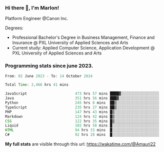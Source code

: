 
### Hi there 👋, I'm Marlon!

Platform Engineer @Canon Inc.

Degrees: 
- Professional Bachelor's Degree in Business Management, Finance and Insurance @ PXL University of Applied Sciences and Arts
- Current study: Applied Computer Science, Application Development @ PXL University of Applied Sciences and Arts

### Programming stats since june 2023.
<!--START_SECTION:waka-->

```java
From: 02 June 2023 - To: 14 October 2024

Total Time: 2,466 hrs 41 mins

JavaScript                      473 hrs 57 mins ████▓░░░░░░░░░░░░░░░░░░░░   18.92 %
Java                            351 hrs 56 mins ███▓░░░░░░░░░░░░░░░░░░░░░   14.05 %
Python                          245 hrs 8 mins  ██▒░░░░░░░░░░░░░░░░░░░░░░   09.79 %
TypeScript                      235 hrs 27 mins ██▒░░░░░░░░░░░░░░░░░░░░░░   09.40 %
PHP                             147 hrs 43 mins █▒░░░░░░░░░░░░░░░░░░░░░░░   05.90 %
Markdown                        124 hrs 42 mins █▒░░░░░░░░░░░░░░░░░░░░░░░   04.98 %
CSS                             122 hrs 35 mins █▒░░░░░░░░░░░░░░░░░░░░░░░   04.89 %
Liquid                          102 hrs 58 mins █░░░░░░░░░░░░░░░░░░░░░░░░   04.11 %
HTML                            94 hrs 33 mins  █░░░░░░░░░░░░░░░░░░░░░░░░   03.77 %
C#                              92 hrs 28 mins  █░░░░░░░░░░░░░░░░░░░░░░░░   03.69 %
```

<!--END_SECTION:waka-->
**My full stats** are visible through this url: https://wakatime.com/@Amauri22
